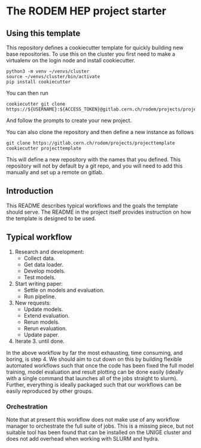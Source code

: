 # The RODEM HEP project starter

## Using this template
This repository defines a cookiecutter template for quickly building new base repositories.
To use this on the cluster you first need to make a virtualenv on the login node and install cookiecutter. 

```
python3 -m venv ~/venvs/cluster
source ~/venvs/cluster/bin/activate
pip install cookiecutter
```

You can then run
```
cookiecutter git clone https://${USERNAME}:${ACCESS_TOKEN}@gitlab.cern.ch/rodem/projects/projecttemplate
```
And follow the prompts to create your new project.

You can also clone the repository and then define a new instance as follows

```
git clone https://gitlab.cern.ch/rodem/projects/projecttemplate
cookiecutter projecttemplate
```

This will define a new repository with the names that you defined.
This repository will not by default by a git repo, and you will need to add this manually and set up a remote on gitlab.

## Introduction

This README describes typical workflows and the goals the template should serve.
The README in the project itself provides instruction on how the template is designed to be used.

## Typical workflow
1) Research and development:
    * Collect data.
    * Get data loader.
    * Develop models.
    * Test models.
1) Start writing paper: 
    * Settle on models and evaluation. 
    * Run pipeline.
1) New requests: 
    * Update models.
    * Extend evaluation. 
    * Rerun models.
    * Rerun evaluation.
    * Update paper.    
9) Iterate 3. until done.

In the above workflow by far the most exhausting, time consuming, and boring, is step 4.
We should aim to cut down on this by building flexible automated workflows such that once the code has been fixed the full model training, model evaluation and result plotting can be done easily (ideally with a single command that launches all of the jobs straight to slurm).
Further, everything is ideally packaged such that our workflows can be easily reproduced by other groups.

### Orchestration
Note that at present this workflow does not make use of any workflow manager to orchestrate the full suite of jobs.
This is a missing piece, but not suitable tool has been found that can be installed on the UNIGE cluster and does not add overhead when working with SLURM and hydra.
